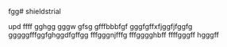 fgg# shieldstrial

upd
ffff
gghgg
gggw
gfsg
gfffbbbfgf
gggfgffхfjggfjfggfg
gggggfffggfghggdfgffgg
fffgggnjfffg
fffgggghbff
ffffgggff
hgggff
